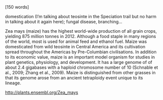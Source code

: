 
[150 words]

domestication (I’m talking about teosinte in the Speciation trail but no harm in talking about it again here); fungal disease, branching…

Zea mays (maize) has the highest world-wide production of all grain crops, yielding 875 million tonnes in 2012. Although a food staple in many regions of the world, most is used for animal feed and ethanol fuel. Maize was domesticated from wild teosinte in Central America and its cultivation spread throughout the Americas by Pre-Columbian civilisations. In addition to its economic value, maize is an important model organism for studies in plant genetics, physiology, and development. It has a large genome of of about 2.4 gigabases with a haploid chromosome number of 10 (Schnable et al., 2009; Zhang et al., 2009). Maize is distinguished from other grasses in that its genome arose from an ancient tetraploidy event unique to its lineage.

http://plants.ensembl.org/Zea_mays
